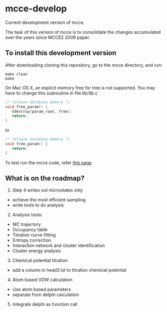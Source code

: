 # mcce-develop
Current development version of mcce.

The task of this version of mcce is to consolidate the changes accumulated over the years since MCCE2 2009 paper.

## To install this development version

After downloading cloning this repository, go to the mcce directory, and run:

```
make clean
make
```

On Mac OS X, an explicit memory free for tree is not supported. You may have to change this subroutine in file lib/db.c
```C
/* release database memory */
void free_param() {
   tdestroy(param_root, free);
   return;
}
```
to
```C
/* release database memory */
void free_param() {
   return;
}
```

To test run the mcce code, refer [this page](https://sites.google.com/site/mccewiki/install-mcce)

## What is on the roadmap?
1. Step 4 writes out microstates only
  * achieve the most efficient sampling
  * write tools to do analysis
2. Analysis tools:
  * MC trajectory
  * Occupancy table
  * Titration curve fitting
  * Entropy correction
  * Interaction network and cluster identification
  * Cluster energy analysis
3. Chemical potential titration
  * add a column in head3.lst to titration chemical potential
4. Atom based VDW calculation
  * Use atom based parameters
  * separate from delphi calculation
5. Integrate delphi as function call   
